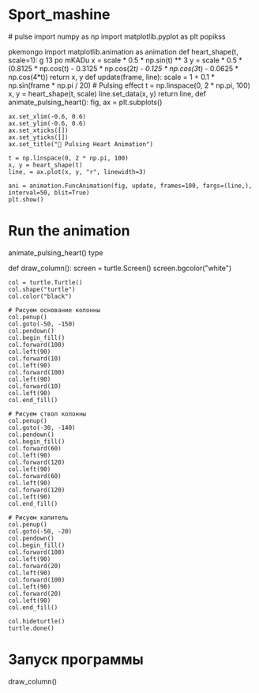 # Sport_mashine
   </header>
     </div>
# pulse
import numpy as np
import matplotlib.pyplot as plt
popikss

pkemongo
import matplotlib.animation as animation
def heart_shape(t, scale=1): g 13
po mKADu
    x = scale * 0.5 * np.sin(t) ** 3
    y = scale * 0.5 * (0.8125 * np.cos(t) - 0.3125 * np.cos(2*t) - 0.125 * np.cos(3*t) - 0.0625 * np.cos(4*t))
    return x, y
def update(frame, line):
    scale = 1 + 0.1 * np.sin(frame * np.pi / 20)  # Pulsing effect
    t = np.linspace(0, 2 * np.pi, 100)
    x, y = heart_shape(t, scale)
    line.set_data(x, y)
    return line,
def animate_pulsing_heart():
    fig, ax = plt.subplots()
    
    ax.set_xlim(-0.6, 0.6)
    ax.set_ylim(-0.6, 0.6)
    ax.set_xticks([])
    ax.set_yticks([])
    ax.set_title("💖 Pulsing Heart Animation")
    
    t = np.linspace(0, 2 * np.pi, 100)
    x, y = heart_shape(t)
    line, = ax.plot(x, y, "r", linewidth=3)
    
    ani = animation.FuncAnimation(fig, update, frames=100, fargs=(line,), interval=50, blit=True)
    plt.show()

# Run the animation
animate_pulsing_heart()
type

def draw_column():
    screen = turtle.Screen()
    screen.bgcolor("white")
    
    col = turtle.Turtle()
    col.shape("turtle")
    col.color("black")
    
    # Рисуем основание колонны
    col.penup()
    col.goto(-50, -150)
    col.pendown()
    col.begin_fill()
    col.forward(100)
    col.left(90)
    col.forward(10)
    col.left(90)
    col.forward(100)
    col.left(90)
    col.forward(10)
    col.left(90)
    col.end_fill()

    # Рисуем ствол колонны
    col.penup()
    col.goto(-30, -140)
    col.pendown()
    col.begin_fill()
    col.forward(60)
    col.left(90)
    col.forward(120)
    col.left(90)
    col.forward(60)
    col.left(90)
    col.forward(120)
    col.left(90)
    col.end_fill()

    # Рисуем капитель
    col.penup()
    col.goto(-50, -20)
    col.pendown()
    col.begin_fill()
    col.forward(100)
    col.left(90)
    col.forward(20)
    col.left(90)
    col.forward(100)
    col.left(90)
    col.forward(20)
    col.left(90)
    col.end_fill()

    col.hideturtle()
    turtle.done()

# Запуск программы
draw_column()
